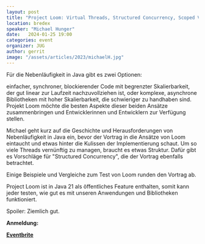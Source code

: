 ```yaml
---
layout: post
title: "Project Loom: Virtual Threads, Structured Concurrency, Scoped Values"
location: bredex
speaker: "Michael Hunger"
date:   2024-01-25 19:00
categories: event
organizer: JUG
author: gerrit
image: "/assets/articles/2023/michaelH.jpg"
---
```

Für die Nebenläufigkeit in Java gibt es zwei Optionen:

einfacher, synchroner, blockierender Code mit begrenzter Skalierbarkeit, der gut linear zur Laufzeit nachzuvollziehen ist, oder
komplexe, asynchrone Bibliotheken mit hoher Skalierbarkeit, die schwieriger zu handhaben sind.
Projekt Loom möchte die besten Aspekte dieser beiden Ansätze zusammenbringen und Entwicklerinnen und Entwicklern zur Verfügung stellen.

Michael geht kurz auf die Geschichte und Herausforderungen von Nebenläufigkeit in Java ein, bevor der Vortrag in die Ansätze von Loom eintaucht und etwas hinter die Kulissen der Implementierung schaut. Um so viele Threads vernünftig zu managen, braucht es etwas Struktur. Dafür gibt es Vorschläge für "Structured Concurrency", die der Vortrag ebenfalls betrachtet.

Einige Beispiele und Vergleiche zum Test von Loom runden den Vortrag ab.

Project Loom ist in Java 21 als öffentliches Feature enthalten, somit kann jeder testen, wie gut es mit unseren Anwendungen und Bibliotheken funktioniert.

Spoiler: Ziemlich gut.

**Anmeldung:**

[**Eventbrite**](https://www.eventbrite.de/e/project-loom-virtual-threads-structured-concurrency-scoped-values-tickets-777309582887?aff=oddtdtcreator)

